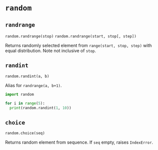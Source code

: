 # `random`

## `randrange`

`random.randrange(stop)`
`random.randrange(start, stop[, step])`

Returns randomly selected element from `range(start, stop, step)` with equal distribution. Note not inclusive of `stop`.

## `randint`

`random.randint(a, b)`

Alias for `randrange(a, b+1)`.

```python
import random

for i in range(5):
  print(random.randint(1, 10))
```

## `choice`

`random.choice(seq)`

Returns random element from sequence. If `seq` empty, raises `IndexError`.
